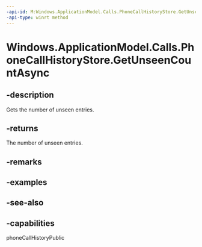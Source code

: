 ```yaml
---
-api-id: M:Windows.ApplicationModel.Calls.PhoneCallHistoryStore.GetUnseenCountAsync
-api-type: winrt method
---
```


<!-- Method syntax
public Windows.Foundation.IAsyncOperation<uint> GetUnseenCountAsync()
-->

# Windows.ApplicationModel.Calls.PhoneCallHistoryStore.GetUnseenCountAsync

## -description
Gets the number of unseen entries.

## -returns
The number of unseen entries.

## -remarks

## -examples

## -see-also


## -capabilities
phoneCallHistoryPublic